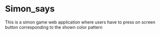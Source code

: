 # Simon_says
 This is a simon game web application where users have to press on screen button corresponding to the shown color pattern 
